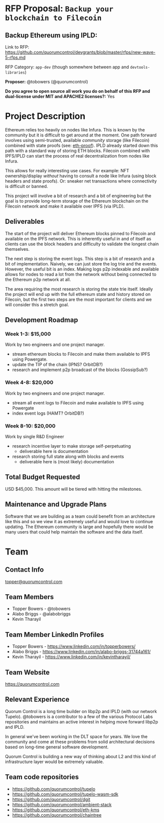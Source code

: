 # RFP Proposal: `Backup your blockchain to Filecoin`

## Backup Ethereum using IPLD:

Link to RFP: https://github.com/quorumcontrol/devgrants/blob/master/rfps/new-wave-5-rfps.md

RFP Category: `app-dev` (though somewhere between app and `devtools-libraries`)

**Proposer:** @tobowers (@quorumcontrol)

**Do you agree to open source all work you do on behalf of this RFP and dual-license under MIT and APACHE2 licenses?:** Yes

# Project Description

Ethereum relies too heavily on nodes like Infura. This is known by the community but it is difficult to get around at the moment. One path forward involves using semi-trusted, available *community* storage (like Filecoin) combined with state proofs (see: [eth-proof](https://github.com/zmitton/eth-proof)). IPLD already started down this path with a standard way of storing ETH blocks. Filecoin combined with IPFS/IPLD can start the process of real decentralization from nodes like Infura.

This allows for really interesting use cases. For example: NFT ownership/display *without* having to consult a node like Infura (using block headers and state proofs). Or: sneaker net transactions where connectivity is difficult or banned.

This project will involve a bit of research and a bit of engineering but the goal is to provide long-term storage of the Ethereum blockchain on the Filecoin network and make it available over IPFS (via IPLD).

## Deliverables

The start of the project will deliver Ethereum blocks pinned to Filecoin and available on the IPFS network. This is inherently useful in and of itself as clients can use the block headers and difficulty to validate the longest chain themselves.

The next step is storing the event logs. This step is a bit of research and a bit of implementation. Naively, we can just store the log trie and the events. However, the useful bit is an index. Making logs p2p indexable and available allows for nodes to read a lot from the network without being connected to the Ethereum p2p network at all.

The area requiring the most research is storing the state trie itself. Ideally the project will end up with the full ethereum state and history stored on Filecoin, but the first two steps are the most important for clients and we will consider this a stretch goal.

## Development Roadmap

### Week 1-3: $15,000
Work by two engineers and one project manager.

* stream ethereum blocks to Filecoin and make them available to IPFS using Powergate.
* update the TIP of the chain (IPNS? OrbitDB?)
* research and implement p2p broadcast of the blocks (GossipSub?)

### Week 4-8: $20,000
Work by two engineers and one project manager.

* stream all event logs to Filecoin and make available to IPFS using Powergate
* index event logs (HAMT? OrbitDB?)

### Week 8-10: $20,000
Work by single R&D Engineer

* research incentive layer to make storage self-perpetuating
   * deliverable here is documentation
* research storing full state along with blocks and events
   * deliverable here is (most likely) documentation

## Total Budget Requested

USD $45,000. This amount will be tiered with hitting the milestones.

## Maintenance and Upgrade Plans

Software that we are building as a team could benefit from an architecture like this and so we view it as extremely useful and would love to continue updating. The Ethereum community is large and hopefully there would be many users that could help maintain the software and the data itself.

# Team

## Contact Info

topper@quorumcontrol.com

## Team Members

* Topper Bowers - @tobowers
* Alabo Briggs - @alabobriggs
* Kevin Tharayil

## Team Member LinkedIn Profiles

* Topper Bowers - https://www.linkedin.com/in/topperbowers/
* Alabo Briggs - https://www.linkedin.com/in/alabo-briggs-31744a161/
* Kevin Tharayil - https://www.linkedin.com/in/kevintharayil/

## Team Website

https://quorumcontrol.com

## Relevant Experience

Quorum Control is a long time builder on libp2p and IPLD (with our network Tupelo). @tobowers is a contributor to a few of the various Protocol Labs repositories and maintains an active interest in helping move forward libp2p and IPLD.

In general we've been working in the DLT space for years. We love the community and come at these problems from solid architectural decisions based on long-time general software development.

Quorum Control is building a new way of thinking about L2 and this kind of infrastructure layer would be extremely valuable.

## Team code repositories

* https://github.com/quorumcontrol/tupelo
* https://github.com/quorumcontrol/tupelo-wasm-sdk
* https://github.com/quorumcontrol/dgit
* https://github.com/quorumcontrol/ambient-stack
* https://github.com/quorumcontrol/eth-kms
* https://github.com/quorumcontrol/chaintree



